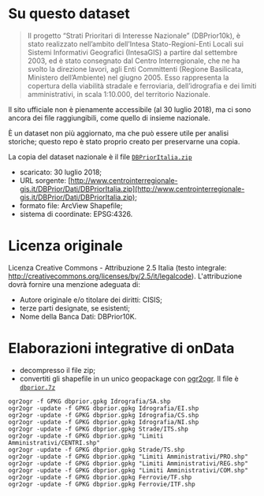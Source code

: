 # Su questo dataset

> Il  progetto  “Strati  Prioritari  di  Interesse  Nazionale”  (DBPrior10k),  è  stato  realizzato  nell’ambito dell’Intesa Stato-Regioni-Enti Locali sui Sistemi Informativi Geografici (IntesaGIS) a partire dal settembre  2003,  ed  è  stato  consegnato  dal  Centro  Interregionale,  che  ne  ha  svolto  la  direzione lavori, agli Enti Committenti (Regione Basilicata, Ministero dell’Ambiente) nel giugno 2005. Esso  rappresenta  la  copertura  della  viabilità  stradale  e  ferroviaria,  dell’idrografia  e  dei  limiti amministrativi, in scala 1:10.000, del territorio Nazionale.

Il sito ufficiale non è pienamente accessibile (al 30 luglio 2018), ma ci sono ancora dei file raggiungibili, come quello di insieme nazionale.

È un dataset non più aggiornato, ma che può essere utile per analisi storiche; questo repo è stato proprio creato per preservarne una copia.

La copia del dataset nazionale è il file [`DBPriorItalia.zip`](./dati/DBPriorItalia.zip) 

- scaricato: 30 luglio 2018;
- URL sorgente: [http://www.centrointerregionale-gis.it/DBPrior/Dati/DBPriorItalia.zip](http://www.centrointerregionale-gis.it/DBPrior/Dati/DBPriorItalia.zip);
- formato file: ArcView Shapefile;
- sistema di coordinate: EPSG:4326.

# Licenza originale

Licenza Creative Commons - Attribuzione 2.5 Italia (testo integrale: http://creativecommons.org/licenses/by/2.5/it/legalcode). 
L'attribuzione dovrà fornire una menzione adeguata di:

- Autore originale e/o titolare dei diritti: CISIS;
- terze parti designate, se esistenti;
- Nome della Banca Dati: DBPrior10K.

# Elaborazioni integrative di onData

- decompresso il file zip;
- convertiti gli shapefile in un unico geopackage con [ogr2ogr](https://www.gdal.org/ogr2ogr.html). Il file è [`dbprior.7z`](./dati/dbprior.7z) 

```
ogr2ogr -f GPKG dbprior.gpkg Idrografia/SA.shp
ogr2ogr -update -f GPKG dbprior.gpkg Idrografia/EI.shp
ogr2ogr -update -f GPKG dbprior.gpkg Idrografia/CS.shp
ogr2ogr -update -f GPKG dbprior.gpkg Idrografia/NI.shp
ogr2ogr -update -f GPKG dbprior.gpkg Strade/ITS.shp
ogr2ogr -update -f GPKG dbprior.gpkg "Limiti Amministrativi/CENTRI.shp"
ogr2ogr -update -f GPKG dbprior.gpkg Strade/TS.shp
ogr2ogr -update -f GPKG dbprior.gpkg "Limiti Amministrativi/PRO.shp"
ogr2ogr -update -f GPKG dbprior.gpkg "Limiti Amministrativi/REG.shp"
ogr2ogr -update -f GPKG dbprior.gpkg "Limiti Amministrativi/COM.shp"
ogr2ogr -update -f GPKG dbprior.gpkg Ferrovie/TF.shp
ogr2ogr -update -f GPKG dbprior.gpkg Ferrovie/ITF.shp
```